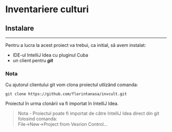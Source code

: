 # Inventariere culturi
## Instalare
***
Pentru a lucra la acest proiect va trebui, ca initial, să avem instalat:
+ IDE-ul IntelliJ Idea cu pluginul Cuba
+ un client pentru _**git**_

### Nota

Cu ajutorul clientului git vom clona proiectul utlizând comanda:

`git clone https://github.com/florintanasa/invcult.git`

Proiectul în urma clonării va fi importat în IntelliJ Idea.

>Nota - Proiectul poate fi importat de către IntelliJ Idea direct din git folosind comanda:  
>File->New->Project from Vesrion Control...
